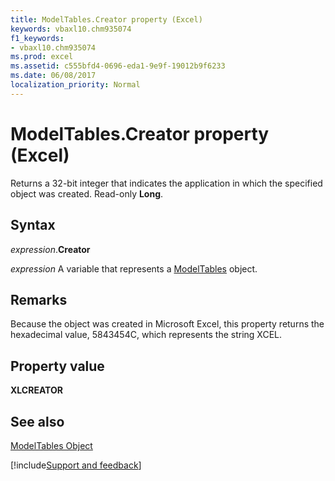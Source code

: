 ```yaml
---
title: ModelTables.Creator property (Excel)
keywords: vbaxl10.chm935074
f1_keywords:
- vbaxl10.chm935074
ms.prod: excel
ms.assetid: c555bfd4-0696-eda1-9e9f-19012b9f6233
ms.date: 06/08/2017
localization_priority: Normal
---
```



# ModelTables.Creator property (Excel)

Returns a 32-bit integer that indicates the application in which the specified object was created. Read-only  **Long**.


## Syntax

_expression_.**Creator**

_expression_ A variable that represents a [ModelTables](Excel.modeltables.md) object.


## Remarks

Because the object was created in Microsoft Excel, this property returns the hexadecimal value, 5843454C, which represents the string XCEL.


## Property value

 **XLCREATOR**


## See also



[ModelTables Object](Excel.modeltables.md)

[!include[Support and feedback](~/includes/feedback-boilerplate.md)]